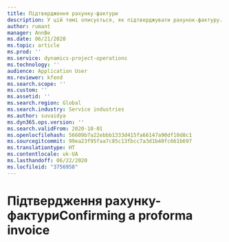 ```yaml
---
title: Підтвердження рахунку-фактури
description: У цій темі описується, як підтверджувати рахунок-фактуру.
author: rumant
manager: AnnBe
ms.date: 06/21/2020
ms.topic: article
ms.prod: ''
ms.service: dynamics-project-operations
ms.technology: ''
audience: Application User
ms.reviewer: kfend
ms.search.scope: ''
ms.custom: ''
ms.assetid: ''
ms.search.region: Global
ms.search.industry: Service industries
ms.author: suvaidya
ms.dyn365.ops.version: ''
ms.search.validFrom: 2020-10-01
ms.openlocfilehash: 56609b7a22ebbb1333d415fa66147a90df10d8c1
ms.sourcegitcommit: 99ea23f95faa7c85c13fbcc7a3d1b40fc661b697
ms.translationtype: HT
ms.contentlocale: uk-UA
ms.lasthandoff: 06/22/2020
ms.locfileid: "3756958"
---
```

# <a name="confirming-a-proforma-invoice"></a><span data-ttu-id="55253-103">Підтвердження рахунку-фактури</span><span class="sxs-lookup"><span data-stu-id="55253-103">Confirming a proforma invoice</span></span>
